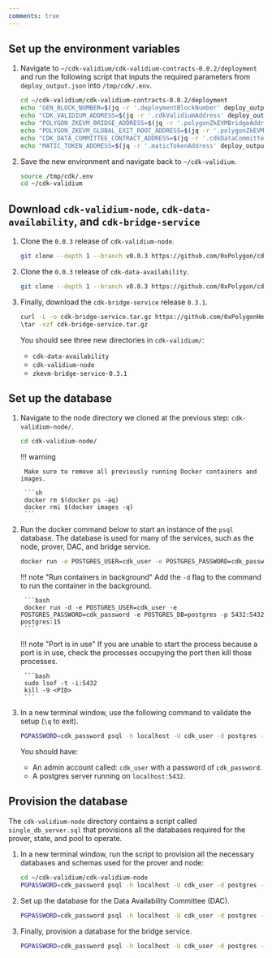 ```yaml
---
comments: true
---
```


## Set up the environment variables

1. Navigate to `~/cdk-validium/cdk-validium-contracts-0.0.2/deployment` and run the following script that inputs the required parameters from `deploy_output.json` into `/tmp/cdk/.env`.

    ```bash
    cd ~/cdk-validium/cdk-validium-contracts-0.0.2/deployment
    echo "GEN_BLOCK_NUMBER=$(jq -r '.deploymentBlockNumber' deploy_output.json)" >> /tmp/cdk/.env
    echo "CDK_VALIDIUM_ADDRESS=$(jq -r '.cdkValidiumAddress' deploy_output.json)" >> /tmp/cdk/.env
    echo "POLYGON_ZKEVM_BRIDGE_ADDRESS=$(jq -r '.polygonZkEVMBridgeAddress' deploy_output.json)" >> /tmp/cdk/.env
    echo "POLYGON_ZKEVM_GLOBAL_EXIT_ROOT_ADDRESS=$(jq -r '.polygonZkEVMGlobalExitRootAddress' deploy_output.json)" >> /tmp/cdk/.env
    echo "CDK_DATA_COMMITTEE_CONTRACT_ADDRESS=$(jq -r '.cdkDataCommitteeContract' deploy_output.json)" >> /tmp/cdk/.env
    echo "MATIC_TOKEN_ADDRESS=$(jq -r '.maticTokenAddress' deploy_output.json)" >> /tmp/cdk/.env
    ```

2. Save the new environment and navigate back to `~/cdk-validium`.

    ```bash
    source /tmp/cdk/.env
    cd ~/cdk-validium
    ```

## Download `cdk-validium-node`, `cdk-data-availability`, and `cdk-bridge-service`

1. Clone the `0.0.3` release of `cdk-validium-node`. 

    ```bash
    git clone --depth 1 --branch v0.0.3 https://github.com/0xPolygon/cdk-validium-node.git
    ```

2. Clone the `0.0.3` release of `cdk-data-availability`. 

    ```bash
    git clone --depth 1 --branch v0.0.3 https://github.com/0xPolygon/cdk-data-availability.git
    ```

3. Finally, download the `cdk-bridge-service` release `0.3.1`. 

    ```bash
    curl -L -o cdk-bridge-service.tar.gz https://github.com/0xPolygonHermez/zkevm-bridge-service/archive/refs/tags/v0.3.1.tar.gz
    \tar -xzf cdk-bridge-service.tar.gz
    ```

    You should see three new directories in `cdk-validium/`: 

    - `cdk-data-availability`
    - `cdk-validium-node`
    - `zkevm-bridge-service-0.3.1`

## Set up the database

1. Navigate to the node directory we cloned at the previous step: `cdk-validium-node/`.

    ```bash
    cd cdk-validium-node/
    ```

    !!! warning 

        Make sure to remove all previously running Docker containers and images.

        ```sh
        docker rm $(docker ps -aq)
        docker rmi $(docker images -q)
        ```

2. Run the docker command below to start an instance of the `psql` database. The database is used for many of the services, such as the node, prover, DAC, and bridge service.

    ```bash
    docker run -e POSTGRES_USER=cdk_user -e POSTGRES_PASSWORD=cdk_password -e POSTGRES_DB=postgres -p 5432:5432 postgres:15
    ```

    !!! note "Run containers in background"
        Add the `-d` flag to the command to run the container in the background.
        
        ```bash
        docker run -d -e POSTGRES_USER=cdk_user -e POSTGRES_PASSWORD=cdk_password -e POSTGRES_DB=postgres -p 5432:5432 postgres:15
        ```

    !!! note "Port is in use"
        If you are unable to start the process because a port is in use, check the processes occupying the port then kill those processes.

        ```bash
        sudo lsof -t -i:5432
        kill -9 <PID>
        ```

3.  In a new terminal window, use the following command to validate the setup (`\q` to exit).

    ```bash
    PGPASSWORD=cdk_password psql -h localhost -U cdk_user -d postgres -p 5432
    ```

    You should have: 

    - An admin account called: `cdk_user` with a password of `cdk_password`.
    - A postgres server running on `localhost:5432`.

## Provision the database

The `cdk-validium-node` directory contains a script called `single_db_server.sql` that provisions all the databases required for the prover, state, and pool to operate. 

1. In a new terminal window, run the script to provision all the necessary databases and schemas used for the prover and node:

    ```bash
    cd ~/cdk-validium/cdk-validium-node
    PGPASSWORD=cdk_password psql -h localhost -U cdk_user -d postgres -p 5432 -a -q -f ./db/scripts/single_db_server.sql
    ```

2. Set up the database for the Data Availability Committee (DAC).

    ```bash
    PGPASSWORD=cdk_password psql -h localhost -U cdk_user -d postgres -p 5432 -c "CREATE DATABASE committee_db;"
    ```

3. Finally, provision a database for the bridge service.

    ```bash
    PGPASSWORD=cdk_password psql -h localhost -U cdk_user -d postgres -p 5432 -c "CREATE DATABASE bridge_db;"
    ```
